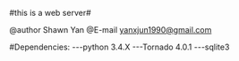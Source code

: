 #this is a web server#

@author Shawn Yan
@E-mail yanxjun1990@gmail.com

#Dependencies:
---python 3.4.X
---Tornado 4.0.1
---sqlite3
